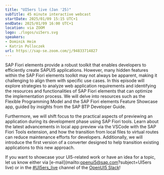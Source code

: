 ```yaml
---
title: "UI5ers live (Jan '25)"
subTitle: 45 minute interactive webcast
startDate: 2025/01/09 15:15 UTC+1
endDate: 2025/01/09 16:00 UTC+1
location: via ZOOM
logo: ./logos/ui5ers.svg
speakers:
- Dominik Heim
- Katrin Polloczek
url: https://sap-se.zoom.com/j/94833714827
---
```


SAP Fiori elements provide a robust toolkit that enables developers to efficiently create SAPUI5 applications. However, many 
hidden features within the SAP Fiori elements toolkit may not always be apparent, making it challenging to align them with specific 
use cases. 
In this episode will explore strategies to analyze web application requirements and identifying the resources and functionalities of 
SAP Fiori elements that can optimize the implementation process. We will delve into resources such as the Flexible Programming Model 
and the SAP Fiori elements Feature Showcase app, guided by insights from the SAP BTP Developer Guide.

Furthermore, we will shift focus to the practical aspects of previewing an application during its development phase using SAP Fiori tools. 
Learn about the latest advancements in local app preview via the VSCode with the SAP Fiori Tools extension, and how the transition 
from local files to virtual routes can reduce maintenance efforts for developers. Additionally, we will introduce the first version 
of a converter designed to help transition existing applications to this new approach.

If you want to showcase your UI5-related work or have an idea for a topic, let us know either via [e-mail](mailto:openui5@sap.com?subject=UI5ers live) or in the 
[#UI5ers_live](https://openui5.slack.com/archives/C01CP60AAN7) channel of the [OpenUI5 Slack](https://ui5-slack-invite.cfapps.eu10.hana.ondemand.com/)!
